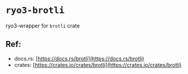 # `ryo3-brotli`

ryo3-wrapper for `brotli` crate

[//]: # (<GENERATED>)

## Ref:

- docs.rs: [https://docs.rs/brotli](https://docs.rs/brotli)
- crates: [https://crates.io/crates/brotli](https://crates.io/crates/brotli)

[//]: # (</GENERATED>)
